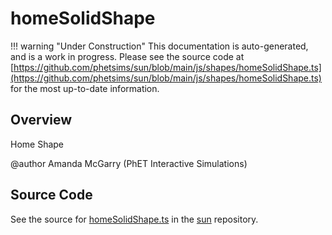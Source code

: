 # homeSolidShape

!!! warning "Under Construction"
    This documentation is auto-generated, and is a work in progress. Please see the source code at
    [https://github.com/phetsims/sun/blob/main/js/shapes/homeSolidShape.ts](https://github.com/phetsims/sun/blob/main/js/shapes/homeSolidShape.ts) for the most up-to-date information.

## Overview

Home Shape

@author Amanda McGarry (PhET Interactive Simulations)



## Source Code

See the source for [homeSolidShape.ts](https://github.com/phetsims/sun/blob/main/js/shapes/homeSolidShape.ts) in the [sun](https://github.com/phetsims/sun) repository.
